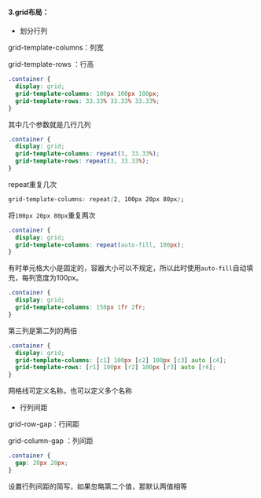 #### 3.grid布局：

- 划分行列

grid-template-columns：列宽

grid-template-rows	：行高

```css
.container {
  display: grid;
  grid-template-columns: 100px 100px 100px;
  grid-template-rows: 33.33% 33.33% 33.33%;
}
```

其中几个参数就是几行几列

```css
.container {
  display: grid;
  grid-template-columns: repeat(3, 33.33%);
  grid-template-rows: repeat(3, 33.33%);
}
```

repeat重复几次

```css
grid-template-columns: repeat(2, 100px 20px 80px);
```

将`100px 20px 80px`重复两次

```css
.container {
  display: grid;
  grid-template-columns: repeat(auto-fill, 100px);
}
```

有时单元格大小是固定的，容器大小可以不规定，所以此时使用`auto-fill`自动填充，每列宽度为100px。

```css
.container {
  display: grid;
  grid-template-columns: 150px 1fr 2fr;
}
```

第三列是第二列的两倍

```css
.container {
  display: grid;
  grid-template-columns: [c1] 100px [c2] 100px [c3] auto [c4];
  grid-template-rows: [r1] 100px [r2] 100px [r3] auto [r4];
}
```

网格线可定义名称，也可以定义多个名称

- 行列间距

grid-row-gap：行间距

grid-column-gap ：列间距

```css
.container {
  gap: 20px 20px;
}
```

设置行列间距的简写，如果忽略第二个值，那默认两值相等

